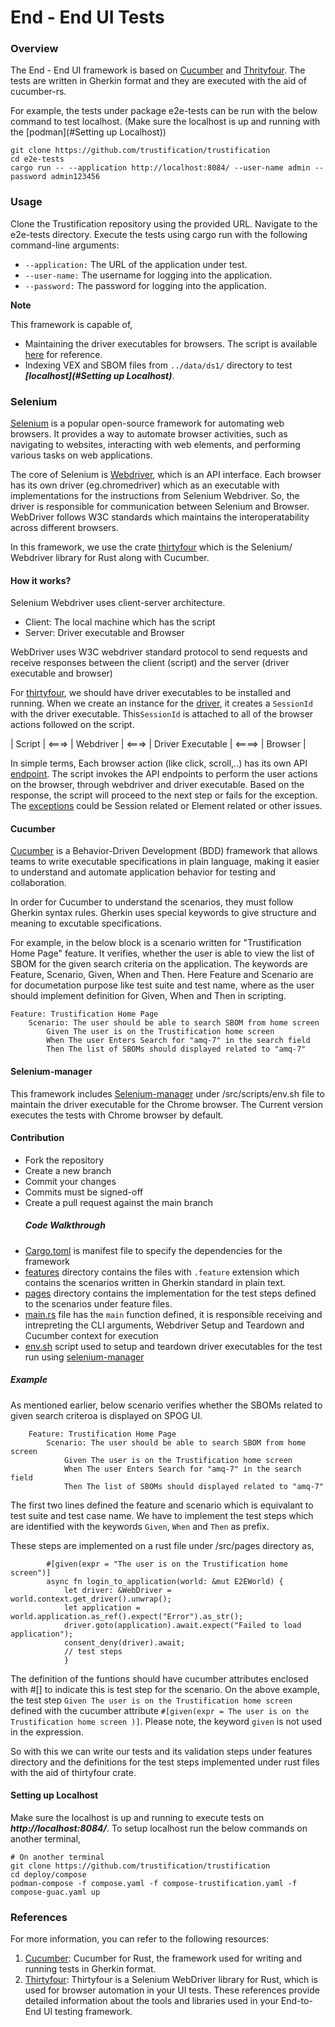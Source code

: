 # End - End UI Tests
### Overview
The End - End UI framework is based on [Cucumber](https://github.com/cucumber-rs/cucumber "Cucumber") and [Thrityfour](https://github.com/stevepryde/thirtyfour/tree/main/thirtyfour "Thrityfour"). The tests are written in Gherkin format and they are executed with the aid of cucumber-rs. 

For example, the tests under package e2e-tests can be run with the below command to test localhost. 
(Make sure the localhost is up and running with the [podman](#Setting up Localhost))
```shell
git clone https://github.com/trustification/trustification
cd e2e-tests 
cargo run -- --application http://localhost:8084/ --user-name admin --password admin123456
```
### Usage
Clone the Trustification repository using the provided URL.
Navigate to the e2e-tests directory.
Execute the tests using cargo run with the following command-line arguments:
- `--application:` The URL of the application under test.
- `--user-name:` The username for logging into the application.
- `--password:`   The password for logging into the application.

**Note**

This framework is capable of,
- Maintaining the driver executables for browsers. The script is available [here](/src/scripts/env.sh) for reference.
- Indexing VEX and SBOM files from `../data/ds1/` directory to test ***[localhost](#Setting up Localhost)***.

### Selenium
[Selenium](https://www.selenium.dev/documentation/overview/ "Selenium") is a popular open-source framework for automating web browsers. It provides a way to automate browser activities, such as navigating to websites, interacting with web elements, and performing various tasks on web applications.

The core of Selenium is [Webdriver](https://www.selenium.dev/documentation/webdriver/ "Webdriver"), which is an API interface. Each browser has its own driver (eg.chromedriver) which as an executable with implementations for the instructions from Selenium Webdriver. So, the driver is responsible for communication between Selenium and Browser. WebDriver follows W3C standards which maintains the interoperatability across different browsers.

In this framework, we use the crate [thirtyfour](https://github.com/stevepryde/thirtyfour "thirtyfour") which is the Selenium/ Webdriver library for Rust along with Cucumber.

#### How it works?
Selenium Webdriver uses client-server architecture. 
 - Client: The local machine which has the script 
 - Server: Driver executable and Browser
 
WebDriver uses W3C webdriver standard protocol to send requests and receive responses between the client (script) and the server (driver executable and browser)

For [thirtyfour](https://github.com/stevepryde/thirtyfour "thirtyfour"), we should have driver executables to be installed and running. When we create an instance for the [driver](https://github.com/stevepryde/thirtyfour/blob/86bd74c02bb850213f3199378d17bc9b2bf5afe8/thirtyfour/src/webdriver.rs#L110 "driver"), it creates a `SessionId` with the driver executable. This`SessionId` is attached to all of the browser actions followed on the script. 

   |  Script | <===> | Webdriver | <===> | Driver Executable | <====> | Browser |

In simple terms, Each browser action (like click, scroll,..) has its own API [endpoint](https://github.com/jonhoo/fantoccini/blob/c6e3a4513c9375c223f5c85e95ca69ad724c2ada/src/session.rs#L40 "endpoints").  The script invokes the API endpoints to perform the user actions on the browser, through webdriver and driver executable. Based on the response, the script will proceed to the next step or fails for the exception. The [exceptions](https://github.com/jonhoo/fantoccini/blob/main/src/error.rs "exceptions") could be Session related or Element related or other issues.

#### Cucumber
[Cucumber](https://cucumber.io/docs/guides/overview/ "Cucumber") is a Behavior-Driven Development (BDD) framework that allows teams to write executable specifications in plain language, making it easier to understand and automate application behavior for testing and collaboration.

In order for Cucumber to understand the scenarios, they must follow Gherkin syntax rules. Gherkin uses special keywords to give structure and meaning to excutable specifications. 

For example, in the below block is a scenario written for "Trustification Home Page" feature. It verifies, whether the user is able to view the list of SBOM for the given search criteria on the application. The keywords are Feature, Scenario, Given, When and Then. Here Feature and Scenario are for documetation purpose like test suite and test name, where as the user should implement definition for Given, When and Then in scripting.

    Feature: Trustification Home Page
        Scenario: The user should be able to search SBOM from home screen
            Given The user is on the Trustification home screen
            When The user Enters Search for "amq-7" in the search field
            Then The list of SBOMs should displayed related to "amq-7"

#### Selenium-manager
This framework includes [Selenium-manager](https://www.selenium.dev/documentation/selenium_manager/ "Selenium-manager") under /src/scripts/env.sh file to maintain the driver executable for the Chrome browser. The Current version executes the tests with Chrome browser by default.

#### Contribution
- Fork the repository
- Create a new branch
- Commit your changes
- Commits must be signed-off 
- Create a pull request against the main branch
  ##### Code Walkthrough
 - [Cargo.toml](./Cargo.toml) is manifest file to specify the dependencies for the framework
 - [features](./tests/features) directory contains the files with `.feature` extension which contains the scenarios written in Gherkin standard in plain text.
  - [pages](/src/pages) directory contains the implementation for the test steps defined to the scenarios under feature files. 
  - [main.rs](/src/main.rs) file has the `main` function defined, it is responsible receiving and intrepreting the CLI arguments,  Webdriver Setup and Teardown and Cucumber context for execution
  - [env.sh](/src/scripts/env.sh) script used to setup and teardown driver executables for the test run using [selenium-manager](https://github.com/SeleniumHQ/selenium/tree/trunk/rust "selenium-manager")
  ##### Example
  As mentioned earlier, below scenario verifies whether the SBOMs related to given search criteroa is displayed on SPOG UI. 

```
    Feature: Trustification Home Page
        Scenario: The user should be able to search SBOM from home screen
            Given The user is on the Trustification home screen
            When The user Enters Search for "amq-7" in the search field
            Then The list of SBOMs should displayed related to "amq-7"
```

The first two lines defined the feature and scenario which is equivalant to test suite and test case name. We have to implement the test steps which are identified with the keywords `Given`, `When` and `Then` as prefix.

These steps are implemented on a rust file under /src/pages directory as,

```
		#[given(expr = "The user is on the Trustification home screen")]
		async fn login_to_application(world: &mut E2EWorld) {
			let driver: &WebDriver = world.context.get_driver().unwrap();
			let application = world.application.as_ref().expect("Error").as_str();
			driver.goto(application).await.expect("Failed to load application");
			consent_deny(driver).await;
			// test steps
			}
```

The definition of the funtions should have cucumber attributes enclosed with #[] to indicate this is test step for the scenario. On the above example, the test step `Given The user is on the Trustification home screen` defined with the cucumber attribute `#[given(expr = The user is on the Trustification home screen )]`. Please note, the keyword `given` is not used in the expression.

So with this we can write our tests and its validation steps under features directory and the definitions for the test steps implemented under rust files with the aid of thirtyfour crate. 

#### Setting up Localhost

Make sure the localhost is up and running to execute tests on ***http://localhost:8084/***. To setup localhost run the below commands on another terminal,
```shell
# On another terminal
git clone https://github.com/trustification/trustification
cd deploy/compose
podman-compose -f compose.yaml -f compose-trustification.yaml -f compose-guac.yaml up
```

### References
For more information, you can refer to the following resources:

1. [Cucumber](https://github.com/cucumber-rs/cucumber "Cucumber"): Cucumber for Rust, the framework used for writing and running tests in Gherkin format.
2.  [Thirtyfour](https://github.com/stevepryde/thirtyfour/tree/main/thirtyfour "Thirtyfour"): Thirtyfour is a Selenium WebDriver library for Rust, which is used for browser automation in your UI tests.
These references provide detailed information about the tools and libraries used in your End-to-End UI testing framework.
